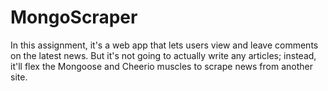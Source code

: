 # MongoScraper
In this assignment, it's a web app that lets users view and leave comments on the latest news. But it's not going to actually write any articles; instead, it'll flex the Mongoose and Cheerio muscles to scrape news from another site.
